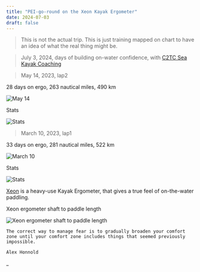 ```yaml
---
title: "PEI-go-round on the Xeon Kayak Ergometer"
date: 2024-07-03
draft: false
---
```


> This is not the actual trip. This is just training mapped on chart to have an idea of what the real thing might be.

> July 3, 2024, days of building on-water confidence, with [C2TC Sea Kayak Coaching](https://committed2thecore.com/)

> May 14, 2023, lap2

28 days on ergo, 263 nautical miles, 490 km

![May 14](/img/may14.JPG)

Stats

![Stats](/img/Stats2.JPG)

> March 10, 2023, lap1

33 days on ergo, 281 nautical miles, 522 km

![March 10](/img/mar10.JPG)

Stats

![Stats](/img/Stats.JPG)

[Xeon](https://www.kayakpro.com/xeon/) is a heavy-use Kayak Ergometer, that gives a true feel of on-the-water paddling.

Xeon ergometer shaft to paddle length

![Xeon ergometer shaft to paddle length](/img/equivalent-paddle-length.JPG)

```
The correct way to manage fear is to gradually broaden your comfort zone until your comfort zone includes things that seemed previously impossible.

Alex Honnold
```

\_
